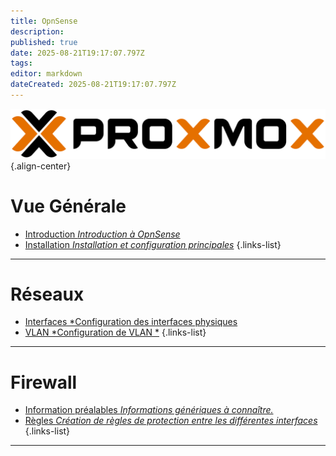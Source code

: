 ```yaml
---
title: OpnSense
description: 
published: true
date: 2025-08-21T19:17:07.797Z
tags: 
editor: markdown
dateCreated: 2025-08-21T19:17:07.797Z
---
```


![logo_opnSense.svg](/proxmox/logo_proxmox.svg){.align-center}

# Vue Générale


- [Introduction *Introduction à OpnSense*](/firewall/opnSense/Introduction)
- [Installation *Installation et configuration principales*](/firewall/opnSense/installation)
{.links-list}

---

# Réseaux

- [Interfaces *Configuration des interfaces physiques](/firewall/opnSense/interfaces)
- [VLAN *Configuration de VLAN *](/firewall/opnSense/vlan)
{.links-list}

---

# Firewall

- [Information préalables *Informations génériques à connaître.*](/firewall/opnSense/firewall/generic)
- [Règles *Création de règles de protection entre les différentes interfaces*](/firewall/opnSense/firewall/create)
{.links-list}

---
